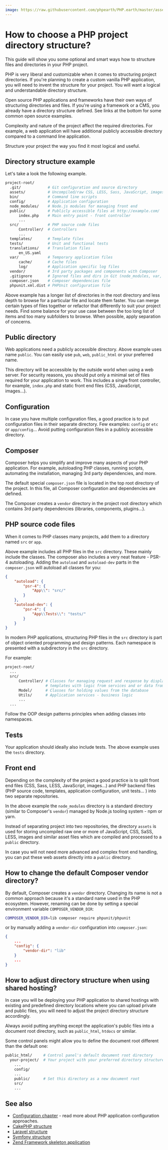```yaml
---
image: https://raw.githubusercontent.com/phpearth/PHP.earth/master/assets/images/faq/misc/structure.png
---
```


# How to choose a PHP project directory structure?

This guide will show you some optional and smart ways how to structure files and
directories in your PHP project.

PHP is very liberal and customizable when it comes to structuring project
directories. If you're planning to create a custom vanilla PHP application, you
will need to invent the structure for your project. You will want a logical and
understandable directory structure.

Open source PHP applications and frameworks have their own ways of structuring
directories and files. If you're using a framework or a CMS, you already have a
directory structure defined. See links at the bottom for some common open source
examples.

Complexity and nature of the project affect the required directories. For example,
a web application will have additional publicly accessible directory compared to
a command line application.

Structure your project the way you find it most logical and useful.

## Directory structure example

Let's take a look the following example.

```bash
project-root/
  .git/            # Git configuration and source directory
  assets/          # Uncompiled/raw CSS, LESS, Sass, JavaScript, images
  bin/             # Command line scripts
  config/          # Application configuration
  node_modules/    # Node.js modules for managing front end
  public/          # Publicly accessible files at http://example.com/
      index.php    # Main entry point - front controller
      ...
  src/             # PHP source code files
      Controller/  # Controllers
      ...
  templates/       # Template files
  tests/           # Unit and functional tests
  translations/    # Translation files
      en_US.yaml
  var/             # Temporary application files
      cache/       # Cache files
      log/         # Application specific log files
  vendor/          # 3rd party packages and components with Composer
  .gitignore       # Ignored files and dirs in Git (node_modules, var, vendor...)
  composer.json    # Composer dependencies file
  phpunit.xml.dist # PHPUnit configuration file
```

Above example has a longer list of directories in the root directory and less
depth to browse for a particular file and locate them faster. You can merge
certain types of files together or refactor that differently to suit your project
needs. Find some balance for your use case between the too long list of items
and too many subfolders to browse. When possible, apply separation of concerns.

## Public directory

Web applications need a publicly accessible directory. Above example uses name
`public`. You can easily use `pub`, `web`, `public_html` or your preferred name.

This directory will be accessible by the outside world when using a web server.
For security reasons, you should put only a minimal set of files required for
your application to work. This includes a single front controller, for example,
`index.php` and static front end files (CSS, JavaScript, images...).

## Configuration

In case you have multiple configuration files, a good practice is to put
configuration files in their separate directory. Few examples:
`config` or `etc` or `app/config`... Avoid putting configuration files in
a publicly accessible directory.

## Composer

Composer helps you simplify and improve many aspects of your PHP application.
For example, autoloading PHP classes, running scripts, automating the
installation, managing 3rd party dependencies, and more.

The default special `composer.json` file is located in the top root directory of
the project. In this file, all Composer configuration and dependencies are
defined.

The Composer creates a `vendor` directory in the project root directory which
contains 3rd party dependencies (libraries, components, plugins...).

## PHP source code files

When it comes to PHP classes many projects, add them to a directory named `src`
or `app`.

Above example includes all PHP files in the `src` directory. These mainly include
the classes. The composer also includes a very neat feature - PSR-4 autoloading.
Adding the `autoload` and `autoload-dev` parts in the `composer.json` will
autoload all classes for you:

```json
{
    "autoload": {
        "psr-4": {
            "App\\": "src/"
        }
    },
    "autoload-dev": {
        "psr-4": {
            "App\\Tests\\": "tests/"
        }
    }
}
```

In modern PHP applications, structuring PHP files in the `src` directory is part
of object oriented programming and design patterns. Each namespace is presented
with a subdirectory in the `src` directory.

For example:

```bash
project-root/
  ...
  src/
      Controller/ # Classes for managing request and response by displaying
                  # templates with logic from services and or data from DB
      Model/      # Classes for holding values from the database
      Utils/      # Application services - business logic
      ...
  ...
```

Follow the OOP design patterns principles when adding classes into namespaces.

## Tests

Your application should ideally also include tests. The above example uses the
`tests` directory.

## Front end

Depending on the complexity of the project a good practice is to split front end
files (CSS, Sass, LESS, JavaScript, images...) and PHP backend files (PHP source
code, templates, application configuration, unit tests... ) into two separate
repositories.

In the above example the `node_modules` directory is a standard directory (similar
to Composer's `vendor`) managed by Node.js tooling system - npm or yarn.

Instead of separating project into two repositories, the directory `assets` is
used for storing uncompiled raw one or more of JavaScript, CSS, SaSS, LESS, images
and similar asset files which are compiled and processed to a `public` directory.

In case you will not need more advanced and complex front end handling, you can
put these web assets directly into a `public` directory.

## How to change the default Composer vendor directory?

By default, Composer creates a `vendor` directory. Changing its name is not
a common approach because it's a standard name used in the PHP ecosystem.
However, renaming can be done by setting a special environment variable
`COMPOSER_VENDOR_DIR`:

```bash
COMPOSER_VENDOR_DIR=lib composer require phpunit/phpunit
```

or by manually adding a `vendor-dir` configuration into `composer.json`:

```json
{
    ...
    "config": {
        "vendor-dir": "lib"
    }
    ...
}
```

## How to adjust directory structure when using shared hosting?

In case you will be deploying your PHP application to shared hostings with
existing and predefined directory locations where you can upload private and
public files, you will need to adjust the project directory structure
accordingly.

Always avoid putting anything except the application's public files into a
document root directory, such as `public_html`, `htdocs` or similar.

Some control panels might allow you to define the document root different than
the default one:

```bash
public_html/     # Control panel's default document root directory
  your-project/  # Your project with your preferred directory structure
    ...
    config/
    ...
    public/      # Set this directory as a new document root
    src/
    ...
```

## See also

* [Configuration chapter](/security/configuration.md) - read more about PHP
  application configuration approaches.
* [CakePHP structure](https://book.cakephp.org/3.0/en/intro/cakephp-folder-structure.html)
* [Laravel structure](https://laravel.com/docs/5.5/structure)
* [Symfony structure](http://symfony.com/doc/current/configuration/override_dir_structure.html)
* [Zend Framework skeleton application](https://github.com/zendframework/ZendSkeletonApplication)
